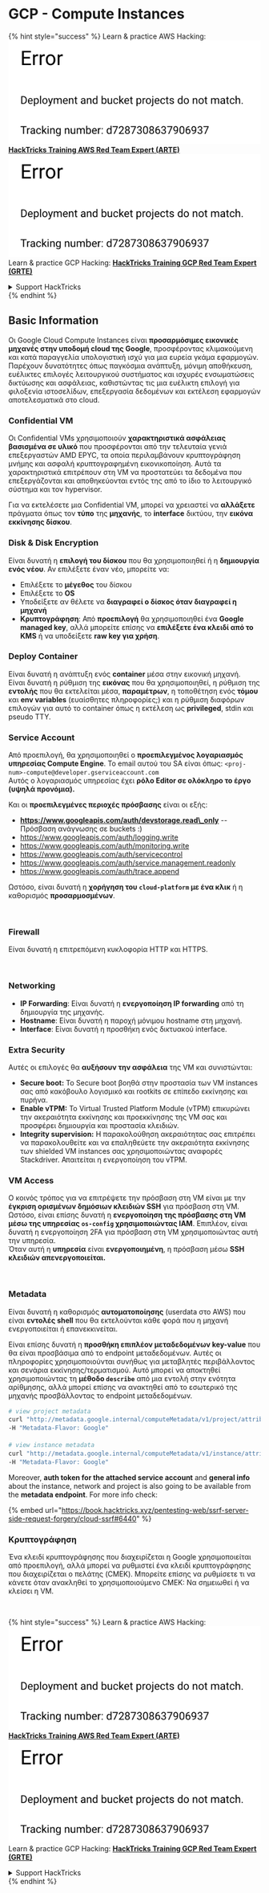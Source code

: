 # GCP - Compute Instances

{% hint style="success" %}
Learn & practice AWS Hacking:<img src="../../../../.gitbook/assets/image (1) (1).png" alt="" data-size="line">[**HackTricks Training AWS Red Team Expert (ARTE)**](https://training.hacktricks.xyz/courses/arte)<img src="../../../../.gitbook/assets/image (1) (1).png" alt="" data-size="line">\
Learn & practice GCP Hacking: <img src="../../../../.gitbook/assets/image (2).png" alt="" data-size="line">[**HackTricks Training GCP Red Team Expert (GRTE)**<img src="../../../../.gitbook/assets/image (2).png" alt="" data-size="line">](https://training.hacktricks.xyz/courses/grte)

<details>

<summary>Support HackTricks</summary>

* Check the [**subscription plans**](https://github.com/sponsors/carlospolop)!
* **Join the** 💬 [**Discord group**](https://discord.gg/hRep4RUj7f) or the [**telegram group**](https://t.me/peass) or **follow** us on **Twitter** 🐦 [**@hacktricks\_live**](https://twitter.com/hacktricks\_live)**.**
* **Share hacking tricks by submitting PRs to the** [**HackTricks**](https://github.com/carlospolop/hacktricks) and [**HackTricks Cloud**](https://github.com/carlospolop/hacktricks-cloud) github repos.

</details>
{% endhint %}

## Basic Information

Οι Google Cloud Compute Instances είναι **προσαρμόσιμες εικονικές μηχανές στην υποδομή cloud της Google**, προσφέροντας κλιμακούμενη και κατά παραγγελία υπολογιστική ισχύ για μια ευρεία γκάμα εφαρμογών. Παρέχουν δυνατότητες όπως παγκόσμια ανάπτυξη, μόνιμη αποθήκευση, ευέλικτες επιλογές λειτουργικού συστήματος και ισχυρές ενσωματώσεις δικτύωσης και ασφάλειας, καθιστώντας τις μια ευέλικτη επιλογή για φιλοξενία ιστοσελίδων, επεξεργασία δεδομένων και εκτέλεση εφαρμογών αποτελεσματικά στο cloud.

### Confidential VM

Οι Confidential VMs χρησιμοποιούν **χαρακτηριστικά ασφάλειας βασισμένα σε υλικό** που προσφέρονται από την τελευταία γενιά επεξεργαστών AMD EPYC, τα οποία περιλαμβάνουν κρυπτογράφηση μνήμης και ασφαλή κρυπτογραφημένη εικονικοποίηση. Αυτά τα χαρακτηριστικά επιτρέπουν στη VM να προστατεύει τα δεδομένα που επεξεργάζονται και αποθηκεύονται εντός της από το ίδιο το λειτουργικό σύστημα και τον hypervisor.

Για να εκτελέσετε μια Confidential VM, μπορεί να χρειαστεί να **αλλάξετε** πράγματα όπως τον **τύπο** της **μηχανής**, το **interface** δικτύου, την **εικόνα εκκίνησης δίσκου**.

### Disk & Disk Encryption

Είναι δυνατή η **επιλογή του δίσκου** που θα χρησιμοποιηθεί ή η **δημιουργία ενός νέου**. Αν επιλέξετε έναν νέο, μπορείτε να:

* Επιλέξετε το **μέγεθος** του δίσκου
* Επιλέξετε το **OS**
* Υποδείξετε αν θέλετε να **διαγραφεί ο δίσκος όταν διαγραφεί η μηχανή**
* **Κρυπτογράφηση**: Από **προεπιλογή** θα χρησιμοποιηθεί ένα **Google managed key**, αλλά μπορείτε επίσης να **επιλέξετε ένα κλειδί από το KMS** ή να υποδείξετε **raw key για χρήση**.

### Deploy Container

Είναι δυνατή η ανάπτυξη ενός **container** μέσα στην εικονική μηχανή.\
Είναι δυνατή η ρύθμιση της **εικόνας** που θα χρησιμοποιηθεί, η ρύθμιση της **εντολής** που θα εκτελείται μέσα, **παραμέτρων**, η τοποθέτηση ενός **τόμου** και **env variables** (ευαίσθητες πληροφορίες;) και η ρύθμιση διαφόρων επιλογών για αυτό το container όπως η εκτέλεση ως **privileged**, stdin και pseudo TTY.

### Service Account

Από προεπιλογή, θα χρησιμοποιηθεί ο **προεπιλεγμένος λογαριασμός υπηρεσίας Compute Engine**. Το email αυτού του SA είναι όπως: `<proj-num>-compute@developer.gserviceaccount.com`\
Αυτός ο λογαριασμός υπηρεσίας έχει **ρόλο Editor σε ολόκληρο το έργο (υψηλά προνόμια).**

Και οι **προεπιλεγμένες περιοχές πρόσβασης** είναι οι εξής:

* **https://www.googleapis.com/auth/devstorage.read\_only** -- Πρόσβαση ανάγνωσης σε buckets :)
* https://www.googleapis.com/auth/logging.write
* https://www.googleapis.com/auth/monitoring.write
* https://www.googleapis.com/auth/servicecontrol
* https://www.googleapis.com/auth/service.management.readonly
* https://www.googleapis.com/auth/trace.append

Ωστόσο, είναι δυνατή η **χορήγηση του `cloud-platform` με ένα κλικ** ή η καθορισμός **προσαρμοσμένων**.

<figure><img src="../../../../.gitbook/assets/image (327).png" alt=""><figcaption></figcaption></figure>

### Firewall

Είναι δυνατή η επιτρεπόμενη κυκλοφορία HTTP και HTTPS.

<figure><img src="../../../../.gitbook/assets/image (326).png" alt=""><figcaption></figcaption></figure>

### Networking

* **IP Forwarding**: Είναι δυνατή η **ενεργοποίηση IP forwarding** από τη δημιουργία της μηχανής.
* **Hostname**: Είναι δυνατή η παροχή μόνιμου hostname στη μηχανή.
* **Interface**: Είναι δυνατή η προσθήκη ενός δικτυακού interface.

### Extra Security

Αυτές οι επιλογές θα **αυξήσουν την ασφάλεια** της VM και συνιστώνται:

* **Secure boot:** Το Secure boot βοηθά στην προστασία των VM instances σας από κακόβουλο λογισμικό και rootkits σε επίπεδο εκκίνησης και πυρήνα.
* **Enable vTPM:** Το Virtual Trusted Platform Module (vTPM) επικυρώνει την ακεραιότητα εκκίνησης και προεκκίνησης της VM σας και προσφέρει δημιουργία και προστασία κλειδιών.
* **Integrity supervision:** Η παρακολούθηση ακεραιότητας σας επιτρέπει να παρακολουθείτε και να επαληθεύετε την ακεραιότητα εκκίνησης των shielded VM instances σας χρησιμοποιώντας αναφορές Stackdriver. Απαιτείται η ενεργοποίηση του vTPM.

### VM Access

Ο κοινός τρόπος για να επιτρέψετε την πρόσβαση στη VM είναι με την **έγκριση ορισμένων δημόσιων κλειδιών SSH** για πρόσβαση στη VM.\
Ωστόσο, είναι επίσης δυνατή η **ενεργοποίηση της πρόσβασης στη VM μέσω της υπηρεσίας `os-config` χρησιμοποιώντας IAM**. Επιπλέον, είναι δυνατή η ενεργοποίηση 2FA για πρόσβαση στη VM χρησιμοποιώντας αυτή την υπηρεσία.\
Όταν αυτή η **υπηρεσία** είναι **ενεργοποιημένη**, η πρόσβαση μέσω **SSH κλειδιών απενεργοποιείται.**

<figure><img src="../../../../.gitbook/assets/image (328).png" alt=""><figcaption></figcaption></figure>

### Metadata

Είναι δυνατή η καθορισμός **αυτοματοποίησης** (userdata στο AWS) που είναι **εντολές shell** που θα εκτελούνται κάθε φορά που η μηχανή ενεργοποιείται ή επανεκκινείται.

Είναι επίσης δυνατή η **προσθήκη επιπλέον μεταδεδομένων key-value** που θα είναι προσβάσιμα από το endpoint μεταδεδομένων. Αυτές οι πληροφορίες χρησιμοποιούνται συνήθως για μεταβλητές περιβάλλοντος και σενάρια εκκίνησης/τερματισμού. Αυτό μπορεί να αποκτηθεί χρησιμοποιώντας τη **μέθοδο `describe`** από μια εντολή στην ενότητα αρίθμησης, αλλά μπορεί επίσης να ανακτηθεί από το εσωτερικό της μηχανής προσβάλλοντας το endpoint μεταδεδομένων.
```bash
# view project metadata
curl "http://metadata.google.internal/computeMetadata/v1/project/attributes/?recursive=true&alt=text" \
-H "Metadata-Flavor: Google"

# view instance metadata
curl "http://metadata.google.internal/computeMetadata/v1/instance/attributes/?recursive=true&alt=text" \
-H "Metadata-Flavor: Google"
```
Moreover, **auth token for the attached service account** and **general info** about the instance, network and project is also going to be available from the **metadata endpoint**. For more info check:

{% embed url="https://book.hacktricks.xyz/pentesting-web/ssrf-server-side-request-forgery/cloud-ssrf#6440" %}

### Κρυπτογράφηση

Ένα κλειδί κρυπτογράφησης που διαχειρίζεται η Google χρησιμοποιείται από προεπιλογή, αλλά μπορεί να ρυθμιστεί ένα κλειδί κρυπτογράφησης που διαχειρίζεται ο πελάτης (CMEK). Μπορείτε επίσης να ρυθμίσετε τι να κάνετε όταν ανακληθεί το χρησιμοποιούμενο CMEK: Να σημειωθεί ή να κλείσει η VM.

<figure><img src="../../../../.gitbook/assets/image (329).png" alt=""><figcaption></figcaption></figure>

{% hint style="success" %}
Learn & practice AWS Hacking:<img src="../../../../.gitbook/assets/image (1) (1).png" alt="" data-size="line">[**HackTricks Training AWS Red Team Expert (ARTE)**](https://training.hacktricks.xyz/courses/arte)<img src="../../../../.gitbook/assets/image (1) (1).png" alt="" data-size="line">\
Learn & practice GCP Hacking: <img src="../../../../.gitbook/assets/image (2).png" alt="" data-size="line">[**HackTricks Training GCP Red Team Expert (GRTE)**<img src="../../../../.gitbook/assets/image (2).png" alt="" data-size="line">](https://training.hacktricks.xyz/courses/grte)

<details>

<summary>Support HackTricks</summary>

* Check the [**subscription plans**](https://github.com/sponsors/carlospolop)!
* **Join the** 💬 [**Discord group**](https://discord.gg/hRep4RUj7f) or the [**telegram group**](https://t.me/peass) or **follow** us on **Twitter** 🐦 [**@hacktricks\_live**](https://twitter.com/hacktricks\_live)**.**
* **Share hacking tricks by submitting PRs to the** [**HackTricks**](https://github.com/carlospolop/hacktricks) and [**HackTricks Cloud**](https://github.com/carlospolop/hacktricks-cloud) github repos.

</details>
{% endhint %}
